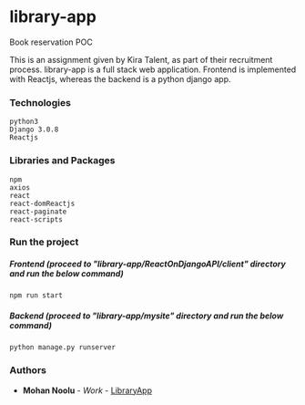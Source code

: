 # library-app

Book reservation POC

This is an assignment given by Kira Talent, as part of their recruitment process. library-app is a full stack web application. Frontend is implemented with Reactjs, whereas the backend is a python django app.

### Technologies
```
python3
Django 3.0.8
Reactjs
```

### Libraries and Packages
```
npm
axios
react
react-domReactjs
react-paginate
react-scripts
```

### Run the project

##### Frontend (proceed to "library-app/ReactOnDjangoAPI/client" directory and run the below command)

```
npm run start
```

##### Backend (proceed to "library-app/mysite" directory and run the below command)
```
python manage.py runserver
```

### Authors

* **Mohan Noolu** - *Work* - [LibraryApp](https://github.com/M10han/library-app)
